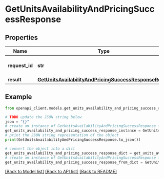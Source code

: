 # GetUnitsAvailabilityAndPricingSuccessResponse


## Properties

Name | Type | Description | Notes
------------ | ------------- | ------------- | -------------
**request_id** | **str** | Unique request identifier | [optional] 
**result** | [**GetUnitsAvailabilityAndPricingSuccessResponseResult**](GetUnitsAvailabilityAndPricingSuccessResponseResult.md) |  | [optional] 

## Example

```python
from openapi_client.models.get_units_availability_and_pricing_success_response import GetUnitsAvailabilityAndPricingSuccessResponse

# TODO update the JSON string below
json = "{}"
# create an instance of GetUnitsAvailabilityAndPricingSuccessResponse from a JSON string
get_units_availability_and_pricing_success_response_instance = GetUnitsAvailabilityAndPricingSuccessResponse.from_json(json)
# print the JSON string representation of the object
print(GetUnitsAvailabilityAndPricingSuccessResponse.to_json())

# convert the object into a dict
get_units_availability_and_pricing_success_response_dict = get_units_availability_and_pricing_success_response_instance.to_dict()
# create an instance of GetUnitsAvailabilityAndPricingSuccessResponse from a dict
get_units_availability_and_pricing_success_response_from_dict = GetUnitsAvailabilityAndPricingSuccessResponse.from_dict(get_units_availability_and_pricing_success_response_dict)
```
[[Back to Model list]](../README.md#documentation-for-models) [[Back to API list]](../README.md#documentation-for-api-endpoints) [[Back to README]](../README.md)


